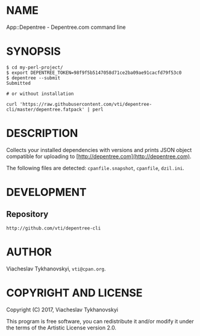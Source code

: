 # NAME

App::Depentree - Depentree.com command line

# SYNOPSIS

    $ cd my-perl-project/
    $ export DEPENTREE_TOKEN=98f9f5b5147058d71ce2ba09ae91cacfd79f53c0
    $ depentree --submit
    Submitted

    # or without installation

    curl 'https://raw.githubusercontent.com/vti/depentree-cli/master/depentree.fatpack' | perl

# DESCRIPTION

Collects your installed dependencies with versions and prints JSON object compatible for uploading to
[http://depentree.com](http://depentree.com).

The following files are detected: `cpanfile.snapshot`, `cpanfile`, `dzil.ini`.

# DEVELOPMENT

## Repository

    http://github.com/vti/depentree-cli

# AUTHOR

Viacheslav Tykhanovskyi, `vti@cpan.org`.

# COPYRIGHT AND LICENSE

Copyright (C) 2017, Viacheslav Tykhanovskyi

This program is free software, you can redistribute it and/or modify it under
the terms of the Artistic License version 2.0.
